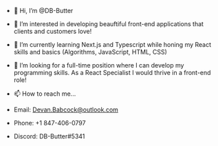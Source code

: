 - 👋 Hi, I’m @DB-Butter

- 👀 I’m interested in developing beauftiful front-end applications that clients and customers love!
- 🌱 I’m currently learning Next.js and Typescript while honing my React skills and basics (Algorithms, JavaScript, HTML, CSS)
- 💞️ I’m looking for a full-time position where I can develop my programming skills. As a React Specialist I would thrive in a front-end role!

- 📫 How to reach me... 
- Email: Devan.Babcock@outlook.com
- Phone: +1 847-406-0797
- Discord: DB-Butter#5341
